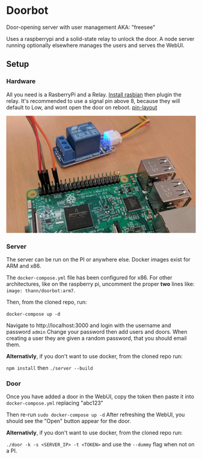 # Doorbot
Door-opening server with user management AKA: "freesee"

Uses a raspberrypi and a solid-state relay to unlock the door.
A node server running optionally elsewhere manages the users and serves the WebUI.

## Setup
### Hardware
All you need is a RasberryPi and a Relay.
[Install rasbian](https://www.raspberrypi.org/downloads/raspbian/)
then plugin the relay.
It's recommended to use a signal pin above 8, because they will default to Low,
and wont open the door on reboot.
[pin-layout](https://github.com/Thann/Doorbot/blob/master/docs/images/pins.png)

![raspberry-pi](https://github.com/Thann/Doorbot/raw/master/docs/images/raspi.jpg)

### Server
The server can be run on the PI or anywhere else. Docker images exist for ARM and x86.

The `docker-compose.yml` file has been configured for x86.
For other architectures, like on the raspberry pi, uncomment the proper **two** lines like:
`image: thann/doorbot:arm7`.

Then, from the cloned repo, run:

`docker-compose up -d`

Navigate to http://localhost:3000 and login with the username and password `admin`
Change your password then add users and doors.
When creating a user they are given a random password, that you should email them.

**Alternativly**, if you don't want to use docker, from the cloned repo run:

`npm install` then `./server --build`

### Door
Once you have added a door in the WebUI,
copy the token then paste it into `docker-compose.yml` replacing "abc123"

Then re-run `sudo docker-compose up -d`
After refreshing the WebUI, you should see the "Open" button appear for the door.

**Alternativly**, if you don't want to use docker, from the cloned repo run:

`./door -k -s <SERVER_IP> -t <TOKEN>` and use the `--dummy` flag when not on a PI.

